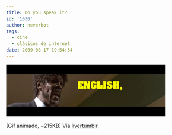 ```yaml
---
title: Do you speak it?
id: '1636'
author: neverbot
tags:
  - cine
  - clásicos de internet
date: 2009-08-17 19:54:54
---
```


[![](./do-you-speak-it/iUoAbh9ujr2zywtuRyO8CRA5o1_500.gif)](http://livercake.tumblr.com/post/162689667/via-lovegifs)

\[Gif animado, ~215KB\] Vía [livertumblr](http://livercake.tumblr.com/post/162689667/via-lovegifs).
